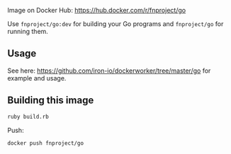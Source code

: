Image on Docker Hub: https://hub.docker.com/r/fnproject/go

Use `fnproject/go:dev` for building your Go programs and `fnproject/go` for running them.

## Usage

See here: https://github.com/iron-io/dockerworker/tree/master/go for example and usage.

## Building this image

```sh
ruby build.rb
```

Push:

```sh
docker push fnproject/go
```

